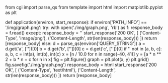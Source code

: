 from cgi import parse_qs
from template import html
import matplotlib.pyplot as plt

def application(environ, start_response):
    if environ['PATH_INFO'] == '/img/graph.png':
        try:
            with open('./img/graph.png', 'rb') as f:
                response_body = f.read()
        except:
            response_body = ''
        start_response('200 OK', [
            ('Content-Type', 'image/png'),
            ('Content-Length', str(len(response_body)))
        ])
        return [response_body]
    else:
        d = parse_qs(environ['QUERY_STRING'])
        a = d.get('a', [''])[0]
        b = d.get('b', [''])[0]
        c = d.get('c', [''])[0]
        if '' not in [a, b, c]:
            a, b, c = int(a), int(b), int(c)
            x = [n / 10.0 for n in range(-40, 41)]
            y = [a * n ** 2 + b * n + c for n in x]
            fig = plt.figure()
            graph = plt.plot(x, y)
            plt.grid()
            fig.savefig('./img/graph.png')
        response_body = html
        start_response('200 OK', [
            ('Content-Type', 'text/html'),
            ('Content-Length', str(len(response_body)))
        ])
        return [response_body]
